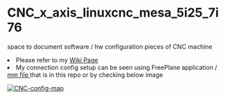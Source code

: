 # CNC_x_axis_linuxcnc_mesa_5i25_7i76
space to document software / hw configuration pieces of CNC machine

<li>Please refer to my
<a href="https://github.com/Hortensie/CNC_x_axis_linuxcnc_mesa_5i25_7i76/wiki"> Wiki Page </a> </li>

<li>My connection config setup can be seen using FreePlane application / <a href="
https://github.com/Hortensie/CNC_x_axis_linuxcnc_mesa_5i25_7i76/blob/master/CNC_mindmap.mm"> mm file </a>   that is in this repo or by checking below image</li>

<a href="https://ibb.co/gT7Cg9L"><img src="https://i.ibb.co/Xs4TJLr/CNC-config-map.jpg" alt="CNC-config-map" border="0" /></a>

